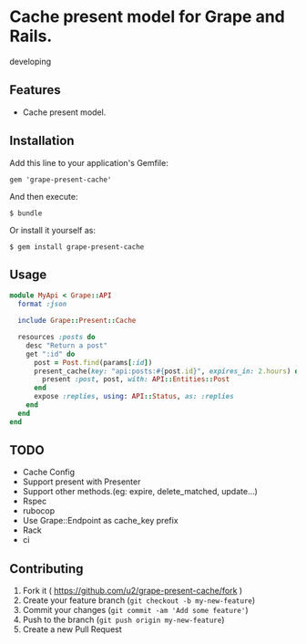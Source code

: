 # Cache present model for Grape and Rails.

developing

## Features

- Cache present model.

## Installation

Add this line to your application's Gemfile:

    gem 'grape-present-cache'

And then execute:

    $ bundle

Or install it yourself as:

    $ gem install grape-present-cache

## Usage

```ruby
module MyApi < Grape::API
  format :json

  include Grape::Present::Cache

  resources :posts do
    desc "Return a post"
    get ":id" do
      post = Post.find(params[:id])
      present_cache(key: "api:posts:#{post.id}", expires_in: 2.hours) do
        present :post, post, with: API::Entities::Post
      end
      expose :replies, using: API::Status, as: :replies
    end
  end
end
```

## TODO

- Cache Config
- Support present with Presenter
- Support other methods.(eg: expire, delete_matched, update...)
- Rspec
- rubocop
- Use Grape::Endpoint as cache_key prefix
- Rack 
- ci

## Contributing

1. Fork it ( https://github.com/u2/grape-present-cache/fork )
2. Create your feature branch (`git checkout -b my-new-feature`)
3. Commit your changes (`git commit -am 'Add some feature'`)
4. Push to the branch (`git push origin my-new-feature`)
5. Create a new Pull Request
